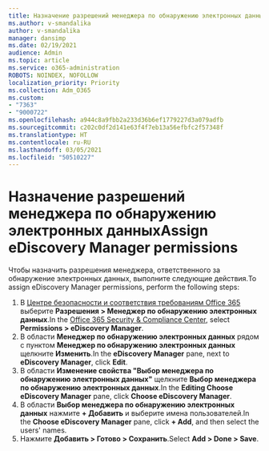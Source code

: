 ```yaml
---
title: Назначение разрешений менеджера по обнаружению электронных данных
ms.author: v-smandalika
author: v-smandalika
manager: dansimp
ms.date: 02/19/2021
audience: Admin
ms.topic: article
ms.service: o365-administration
ROBOTS: NOINDEX, NOFOLLOW
localization_priority: Priority
ms.collection: Adm_O365
ms.custom:
- "7363"
- "9000722"
ms.openlocfilehash: a944c8a9fbb2a233d36b6ef1779227d3a079adfb
ms.sourcegitcommit: c202c0df2d141e63f4f7eb13a56efbfc2f57348f
ms.translationtype: HT
ms.contentlocale: ru-RU
ms.lasthandoff: 03/05/2021
ms.locfileid: "50510227"
---
```

# <a name="assign-ediscovery-manager-permissions"></a><span data-ttu-id="822a4-102">Назначение разрешений менеджера по обнаружению электронных данных</span><span class="sxs-lookup"><span data-stu-id="822a4-102">Assign eDiscovery Manager permissions</span></span>

<span data-ttu-id="822a4-103">Чтобы назначить разрешения менеджера, ответственного за обнаружение электронных данных, выполните следующие действия.</span><span class="sxs-lookup"><span data-stu-id="822a4-103">To assign eDiscovery Manager permissions, perform the following steps:</span></span>

1. <span data-ttu-id="822a4-104">В [Центре безопасности и соответствия требованиям Office 365](https://sip.protection.office.com/) выберите **Разрешения > Менеджер по обнаружению электронных данных**.</span><span class="sxs-lookup"><span data-stu-id="822a4-104">In the [Office 365 Security & Compliance Center](https://sip.protection.office.com/), select **Permissions > eDiscovery Manager**.</span></span>
2. <span data-ttu-id="822a4-105">В области **Менеджер по обнаружению электронных данных** рядом с пунктом **Менеджер по обнаружению электронных данных** щелкните **Изменить**.</span><span class="sxs-lookup"><span data-stu-id="822a4-105">In the **eDiscovery Manager** pane, next to **eDiscovery Manager**, click **Edit**.</span></span>
3. <span data-ttu-id="822a4-106">В области **Изменение свойства "Выбор менеджера по обнаружению электронных данных"** щелкните **Выбор менеджера по обнаружению электронных данных**.</span><span class="sxs-lookup"><span data-stu-id="822a4-106">In the **Editing Choose eDiscovery Manager** pane, click **Choose eDiscovery Manager**.</span></span>
4. <span data-ttu-id="822a4-107">В области **Выбор менеджера по обнаружению электронных данных** нажмите **+ Добавить** и выберите имена пользователей.</span><span class="sxs-lookup"><span data-stu-id="822a4-107">In the **Choose eDiscovery Manager** pane, click **+ Add**, and then select the users' names.</span></span>
5. <span data-ttu-id="822a4-108">Нажмите **Добавить > Готово > Сохранить**.</span><span class="sxs-lookup"><span data-stu-id="822a4-108">Select **Add > Done > Save**.</span></span>